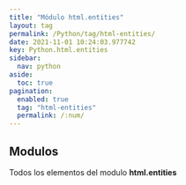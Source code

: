 ```yaml
---
title: "Módulo html.entities"
layout: tag
permalink: /Python/tag/html-entities/
date: 2021-11-01 10:24:03.977742
key: Python.html.entities
sidebar: 
  nav: python
aside: 
  toc: true
pagination: 
  enabled: true
  tag: "html-entities"
  permalink: /:num/
---
```


<h2>Modulos</h2>
Todos los elementos del modulo <strong>html.entities</strong>
